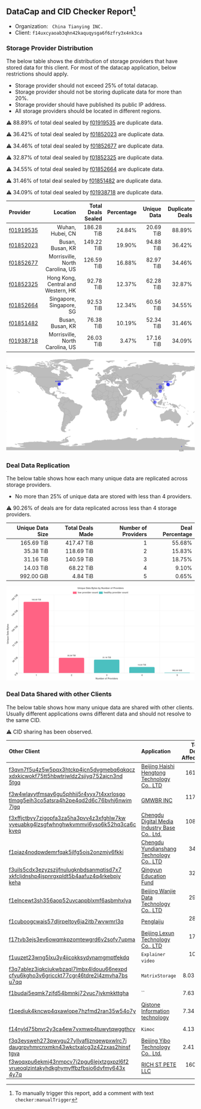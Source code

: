 ## DataCap and CID Checker Report[^1]
 - Organization: ` China Tianying INC.`
 - Client: `f14uxcyaoab3qhn42kaquqysga6f6zfry3x4nk3ca`
### Storage Provider Distribution
The below table shows the distribution of storage providers that have stored data for this client.
For most of the datacap application, below restrictions should apply.
 - Storage provider should not exceed 25% of total datacap.
 - Storage provider should not be storing duplicate data for more than 20%.
 - Storage provider should have published its public IP address.
 - All storage providers should be located in different regions.

⚠️ 88.89% of total deal sealed by [f01919535](https://filfox.info/en/address/f01919535) are duplicate data.

⚠️ 36.42% of total deal sealed by [f01852023](https://filfox.info/en/address/f01852023) are duplicate data.

⚠️ 34.46% of total deal sealed by [f01852677](https://filfox.info/en/address/f01852677) are duplicate data.

⚠️ 32.87% of total deal sealed by [f01852325](https://filfox.info/en/address/f01852325) are duplicate data.

⚠️ 34.55% of total deal sealed by [f01852664](https://filfox.info/en/address/f01852664) are duplicate data.

⚠️ 31.46% of total deal sealed by [f01851482](https://filfox.info/en/address/f01851482) are duplicate data.

⚠️ 34.09% of total deal sealed by [f01938718](https://filfox.info/en/address/f01938718) are duplicate data.

| Provider                                              |                           Location | Total Deals Sealed | Percentage | Unique Data | Duplicate Deals |
| :---------------------------------------------------- | ---------------------------------: | -----------------: | ---------: | ----------: | --------------: |
| [f01919535](https://filfox.info/en/address/f01919535) |                   Wuhan, Hubei, CN |         186.28 TiB |     24.84% |   20.69 TiB |          88.89% |
| [f01852023](https://filfox.info/en/address/f01852023) |                   Busan, Busan, KR |         149.22 TiB |     19.90% |   94.88 TiB |          36.42% |
| [f01852677](https://filfox.info/en/address/f01852677) |    Morrisville, North Carolina, US |         126.59 TiB |     16.88% |   82.97 TiB |          34.46% |
| [f01852325](https://filfox.info/en/address/f01852325) | Hong Kong, Central and Western, HK |          92.78 TiB |     12.37% |   62.28 TiB |          32.87% |
| [f01852664](https://filfox.info/en/address/f01852664) |           Singapore, Singapore, SG |          92.53 TiB |     12.34% |   60.56 TiB |          34.55% |
| [f01851482](https://filfox.info/en/address/f01851482) |                   Busan, Busan, KR |          76.38 TiB |     10.19% |   52.34 TiB |          31.46% |
| [f01938718](https://filfox.info/en/address/f01938718) |    Morrisville, North Carolina, US |          26.03 TiB |      3.47% |   17.16 TiB |          34.09% |

![Provider Distribution](https://raw.githubusercontent.com/data-preservation-programs/filplus-checker-assets/main/filecoin-project/filecoin-plus-large-datasets/issues/426/1671008439291.png)
### Deal Data Replication
The below table shows how each many unique data are replicated across storage providers.
- No more than 25% of unique data are stored with less than 4 providers.

⚠️ 90.26% of deals are for data replicated across less than 4 storage providers.

| Unique Data Size | Total Deals Made | Number of Providers | Deal Percentage |
| ---------------: | ---------------: | ------------------: | --------------: |
|       165.69 TiB |       417.47 TiB |                   1 |          55.68% |
|        35.38 TiB |       118.69 TiB |                   2 |          15.83% |
|        31.16 TiB |       140.59 TiB |                   3 |          18.75% |
|        14.03 TiB |        68.22 TiB |                   4 |           9.10% |
|       992.00 GiB |         4.84 TiB |                   5 |           0.65% |

![Replication Distribution](https://raw.githubusercontent.com/data-preservation-programs/filplus-checker-assets/main/filecoin-project/filecoin-plus-large-datasets/issues/426/1671008440042.png)
### Deal Data Shared with other Clients
The below table shows how many unique data are shared with other clients.
Usually different applications owns different data and should not resolve to the same CID.

⚠️ CID sharing has been observed.

| Other Client                                                                                                                                                                                                              | Application                                                                                                                    | Total Deals Affected | Unique CIDs |        Verifier |
| :------------------------------------------------------------------------------------------------------------------------------------------------------------------------------------------------------------------------ | :----------------------------------------------------------------------------------------------------------------------------- | -------------------: | ----------: | --------------: |
| [f3qvn7f5u4z5w5pqx3htckp4jcn5dvgmebq6qkqcz<br/>xdxkicwokf75tt5hbwtrjwldz2sjiyq752ajcn3nd<br/>5tgq](https://filfox.info/en/address/f3qvn7f5u4z5w5pqx3htckp4jcn5dvgmebq6qkqczxdxkicwokf75tt5hbwtrjwldz2sjiyq752ajcn3nd5tgq) | [Beijing Haishi Hengtong Technology Co\., LTD](https://github.com/filecoin-project/filecoin-plus-large-datasets/issues/66)     |           161.28 TiB |       2,022 | LDN v3 multisig |
| [f3w4wlayytfmsay6gu5phhij5r4yyx7t4xxrlosgo<br/>tlmqg5eih3co5atsra4h2pe4qd2d6c76bvhj6nwim<br/>7lgq](https://filfox.info/en/address/f3w4wlayytfmsay6gu5phhij5r4yyx7t4xxrlosgotlmqg5eih3co5atsra4h2pe4qd2d6c76bvhj6nwim7lgq) | [GMWBR INC](https://github.com/filecoin-project/filecoin-plus-large-datasets/issues/73)                                        |           117.19 TiB |       2,020 | LDN v3 multisig |
| [f3xffjctbyy7zigopfa3za5ha3pvv4z3xfghlw7kw<br/>vyeuabkg4lzsgfwhnghwkvmmvi6yso6k52hq3ca6c<br/>kveq](https://filfox.info/en/address/f3xffjctbyy7zigopfa3za5ha3pvv4z3xfghlw7kwvyeuabkg4lzsgfwhnghwkvmmvi6yso6k52hq3ca6ckveq) | [Chengdu Digital Media Industry Base Co\., Ltd\.](https://github.com/filecoin-project/filecoin-plus-large-datasets/issues/387) |           108.22 TiB |       1,424 | LDN v3 multisig |
| [f1piaz4nodpwdemrfqak5jlfg5ois2onzmjv6fkki](https://filfox.info/en/address/f1piaz4nodpwdemrfqak5jlfg5ois2onzmjv6fkki)                                                                                                     | [Chengdu Yundianshang Technology Co\., LTD](https://github.com/filecoin-project/filecoin-plus-large-datasets/issues/399)       |            34.81 TiB |         614 | LDN v3 multisig |
| [f3uils5cdx3ezyzszjjfnulugknbdsanmqtisd7x7<br/>xkfcljdnshp4jspnrgxpldt5b4aafuz4q4rkebpjy<br/>keha](https://filfox.info/en/address/f3uils5cdx3ezyzszjjfnulugknbdsanmqtisd7x7xkfcljdnshp4jspnrgxpldt5b4aafuz4q4rkebpjykeha) | [Qingyun Education Fund](https://github.com/filecoin-project/filecoin-plus-large-datasets/issues/31)                           |            32.66 TiB |         672 | LDN v3 multisig |
| [f1elncewt3sh356aop52uvcappblxmf6asbmhxlya](https://filfox.info/en/address/f1elncewt3sh356aop52uvcappblxmf6asbmhxlya)                                                                                                     | [Beijing Wanjie Data Technology Co\., LTD](https://github.com/filecoin-project/filecoin-plus-large-datasets/issues/404)        |            29.69 TiB |         641 | LDN v3 multisig |
| [f1cuboogcwais57dljrpeltoy6ja2itb7wvwmrl3q](https://filfox.info/en/address/f1cuboogcwais57dljrpeltoy6ja2itb7wvwmrl3q)                                                                                                     | [Penglaiju](https://github.com/filecoin-project/filecoin-plus-large-datasets/issues/400)                                       |            28.09 TiB |         518 | LDN v3 multisig |
| [f17tvb3ejs3ev6owqmkpzomtewgrd6v2sofv7upma](https://filfox.info/en/address/f17tvb3ejs3ev6owqmkpzomtewgrd6v2sofv7upma)                                                                                                     | [Beijing Lexun Technology Co\., LTD](https://github.com/filecoin-project/filecoin-plus-large-datasets/issues/395)              |            17.97 TiB |         369 | LDN v3 multisig |
| [f1uuzet23wng5lxu3y4iicokksydynamgmptfekdq](https://filfox.info/en/address/f1uuzet23wng5lxu3y4iicokksydynamgmptfekdq)                                                                                                     | `Explainer video`                                                                                                              |            10.69 TiB |         121 |        LDN # 65 |
| [f3q7ablez3jqkcjukwbzaql7lmbx4ldouu66nexpd<br/>cfvu6kgho3v6gricckt77cgr46tdre2l4zmvha7bs<br/>u7qq](https://filfox.info/en/address/f3q7ablez3jqkcjukwbzaql7lmbx4ldouu66nexpdcfvu6kgho3v6gricckt77cgr46tdre2l4zmvha7bsu7qq) | `MatrixStorage`                                                                                                                |             8.03 TiB |          97 |        LDN # 72 |
| [f1budai5eqmk7zjfd54bmnkj72vuc7jykmkkttgha](https://filfox.info/en/address/f1budai5eqmk7zjfd54bmnkj72vuc7jykmkkttgha)                                                                                                     | ``                                                                                                                             |             7.63 TiB |          37 |        LDN # 64 |
| [f1pediuk4kncwp4qxawlope7hzfmd2ran35w54o7y](https://filfox.info/en/address/f1pediuk4kncwp4qxawlope7hzfmd2ran35w54o7y)                                                                                                     | [Qistone Information technology](https://github.com/filecoin-project/filecoin-plus-large-datasets/issues/324)                  |             7.34 TiB |         131 | LDN v3 multisig |
| [f14nyld75bnvr2y3ca4ew7vxmwp4tuwytqwggthcy](https://filfox.info/en/address/f14nyld75bnvr2y3ca4ew7vxmwp4tuwytqwggthcy)                                                                                                     | `Kimoc`                                                                                                                        |             4.13 TiB |          93 | LDN v3 multisig |
| [f3q3eysweh273pwygu27yllyafljznqewpxwlrc7j<br/>daugrpvhmrcnxmkn43wkctxalcg3z42zxas2hinsf<br/>tgva](https://filfox.info/en/address/f3q3eysweh273pwygu27yllyafljznqewpxwlrc7jdaugrpvhmrcnxmkn43wkctxalcg3z42zxas2hinsftgva) | [Beijing Yibo Technology Co\., Ltd\.](https://github.com/filecoin-project/filecoin-plus-large-datasets/issues/74)              |             2.41 TiB |          52 |        LDN # 74 |
| [f3woqxpu6ekmj43nmpcv7j2pgu6lejxtzgxpzl6f2<br/>vrueoqlzjntakyhdkghymyffbzfbsio6dvfmy643x<br/>4y7q](https://filfox.info/en/address/f3woqxpu6ekmj43nmpcv7j2pgu6lejxtzgxpzl6f2vrueoqlzjntakyhdkghymyffbzfbsio6dvfmy643x4y7q) | [RICH ST PETE LLC](https://github.com/filecoin-project/filecoin-plus-large-datasets/issues/64)                                 |           160.00 GiB |           3 | LDN v3 multisig |

[^1]: To manually trigger this report, add a comment with text `checker:manualTrigger`

